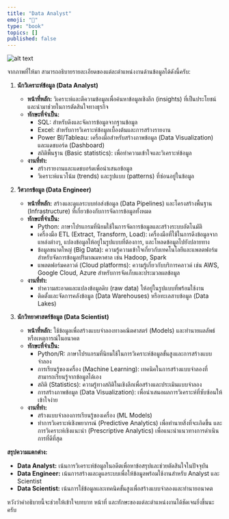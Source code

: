 ```yaml
---
title: "Data Analyst"
emoji: "💬"
type: "book"
topics: []
published: false
---
```


![alt text](/images/data-analyst.png)

จากภาพที่ให้มา สามารถอธิบายรายละเอียดของแต่ละตำแหน่งงานด้านข้อมูลได้ดังนี้ครับ:

1.  **นักวิเคราะห์ข้อมูล (Data Analyst)**
    *   **หน้าที่หลัก:** วิเคราะห์และตีความข้อมูลเพื่อค้นหาข้อมูลเชิงลึก (insights) ที่เป็นประโยชน์ และนำมาช่วยในการตัดสินใจทางธุรกิจ
    *   **ทักษะที่จำเป็น:**
        *   SQL: สำหรับดึงและจัดการข้อมูลจากฐานข้อมูล
        *   Excel: สำหรับการวิเคราะห์ข้อมูลเบื้องต้นและการสร้างรายงาน
        *   Power BI/Tableau: เครื่องมือสำหรับสร้างภาพข้อมูล (Data Visualization) และแดชบอร์ด (Dashboard)
        *   สถิติพื้นฐาน (Basic statistics): เพื่อทำความเข้าใจและวิเคราะห์ข้อมูล
    *   **งานที่ทำ:**
        *   สร้างรายงานและแดชบอร์ดเพื่อนำเสนอข้อมูล
        *   วิเคราะห์แนวโน้ม (trends) และรูปแบบ (patterns) ที่ซ่อนอยู่ในข้อมูล

2.  **วิศวกรข้อมูล (Data Engineer)**
    *   **หน้าที่หลัก:** สร้างและดูแลระบบท่อส่งข้อมูล (Data Pipelines) และโครงสร้างพื้นฐาน (Infrastructure) ที่เกี่ยวข้องกับการจัดการข้อมูลทั้งหมด
    *   **ทักษะที่จำเป็น:**
        *   Python: ภาษาโปรแกรมที่นิยมใช้ในการจัดการข้อมูลและสร้างระบบอัตโนมัติ
        *   เครื่องมือ ETL (Extract, Transform, Load): เครื่องมือที่ใช้ในการดึงข้อมูลจากแหล่งต่างๆ, แปลงข้อมูลให้อยู่ในรูปแบบที่ต้องการ, และโหลดข้อมูลไปยังปลายทาง
        *   ข้อมูลขนาดใหญ่ (Big Data): ความรู้ความเข้าใจเกี่ยวกับเทคโนโลยีและแพลตฟอร์มสำหรับจัดการข้อมูลปริมาณมหาศาล เช่น Hadoop, Spark
        *   แพลตฟอร์มคลาวด์ (Cloud platforms): ความรู้เกี่ยวกับบริการคลาวด์ เช่น AWS, Google Cloud, Azure สำหรับการจัดเก็บและประมวลผลข้อมูล
    *   **งานที่ทำ:**
        *   ทำความสะอาดและแปลงข้อมูลดิบ (raw data) ให้อยู่ในรูปแบบที่พร้อมใช้งาน
        *   ติดตั้งและจัดการคลังข้อมูล (Data Warehouses) หรือทะเลสาบข้อมูล (Data Lakes)

3.  **นักวิทยาศาสตร์ข้อมูล (Data Scientist)**
    *   **หน้าที่หลัก:** ใช้ข้อมูลเพื่อสร้างแบบจำลองทางคณิตศาสตร์ (Models) และทำนายผลลัพธ์หรือเหตุการณ์ในอนาคต
    *   **ทักษะที่จำเป็น:**
        *   Python/R: ภาษาโปรแกรมที่นิยมใช้ในการวิเคราะห์ข้อมูลขั้นสูงและการสร้างแบบจำลอง
        *   การเรียนรู้ของเครื่อง (Machine Learning): เทคนิคในการสร้างแบบจำลองที่สามารถเรียนรู้จากข้อมูลได้เอง
        *   สถิติ (Statistics): ความรู้ทางสถิติในเชิงลึกเพื่อสร้างและประเมินแบบจำลอง
        *   การสร้างภาพข้อมูล (Data Visualization): เพื่อนำเสนอผลการวิเคราะห์ที่ซับซ้อนให้เข้าใจง่าย
    *   **งานที่ทำ:**
        *   สร้างแบบจำลองการเรียนรู้ของเครื่อง (ML Models)
        *   ทำการวิเคราะห์เชิงพยากรณ์ (Predictive Analytics) เพื่อทำนายสิ่งที่จะเกิดขึ้น และการวิเคราะห์เชิงแนะนำ (Prescriptive Analytics) เพื่อแนะนำแนวทางการดำเนินการที่ดีที่สุด

**สรุปความแตกต่าง:**

*   **Data Analyst:** เน้นการวิเคราะห์ข้อมูลในอดีตเพื่อหาข้อสรุปและช่วยตัดสินใจในปัจจุบัน
*   **Data Engineer:** เน้นการสร้างและดูแลระบบเพื่อให้ข้อมูลพร้อมใช้งานสำหรับ Analyst และ Scientist
*   **Data Scientist:** เน้นการใช้ข้อมูลและเทคนิคขั้นสูงเพื่อสร้างแบบจำลองและทำนายอนาคต

หวังว่าคำอธิบายนี้จะช่วยให้เข้าใจบทบาท หน้าที่ และทักษะของแต่ละตำแหน่งงานได้ชัดเจนยิ่งขึ้นนะครับ